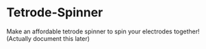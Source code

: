 # Tetrode-Spinner
Make an affordable tetrode spinner to spin your electrodes together! (Actually document this later)
